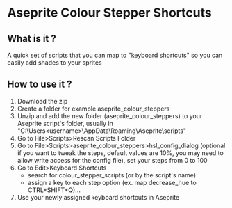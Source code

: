 # Aseprite Colour Stepper Shortcuts

## What is it ?
A quick set of scripts that you can map to "keyboard shortcuts" so you can easily add shades to your sprites 

## How to use it ?
1. Download the zip
1. Create a folder for example aseprite_colour_steppers
1. Unzip  and add the new folder (aseprite_colour_steppers) to your Aseprite script's folder, usually in "C:\Users\<username>\AppData\Roaming\Aseprite\scripts"
1. Go to File>Scripts>Rescan Scripts Folder
1. Go to File>Scripts>aseprite_colour_steppers>hsl_config_dialog (optional if you want to tweak the steps, default values are 10%, you may need to allow write access for the config file), set your steps from 0 to 100
1. Go to Edit>Keyboard Shortcuts
    - search for colour_stepper_scripts (or by the script's name)
    - assign a key to each step option (ex. map decrease_hue to CTRL+SHIFT+Q)...
1. Use your newly assigned keyboard shortcuts in Aseprite
